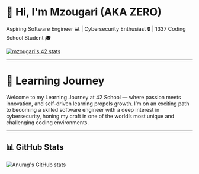 # 👋 Hi, I'm Mzougari (AKA ZERO)
Aspiring Software Engineer 💻 | Cybersecurity Enthusiast 🔒 | 1337 Coding School Student 🎓

[![mzougari's 42 stats](https://badge.mediaplus.ma/binary/mzougari)](https://github.com/oakoudad/badge42)

-----------------------------------------------------------------------------------------------------------------------------------------------------------------------------------------------------------------------------------------------------------
# 🚀 Learning Journey

Welcome to my Learning Journey at 42 School — where passion meets innovation, and self-driven learning propels growth. I’m on an exciting path to becoming a skilled software engineer with a deep interest in cybersecurity, honing my craft in one of the world’s most unique and challenging coding environments.

----------------------------------------------------------------------------------------------------------------------------------------------------------------------------------------------------------------------------------------------------------

## 📊 GitHub Stats
![Anurag's GitHub stats](https://github-readme-stats.vercel.app/api?username=Zero-brother0&show_icons=true&theme=dark)
